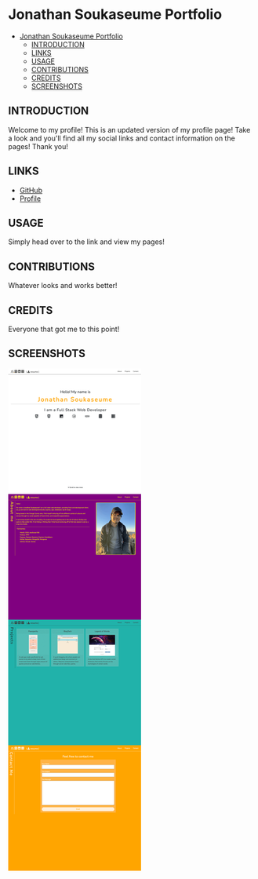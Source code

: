# Jonathan Soukaseume Portfolio

- [Jonathan Soukaseume Portfolio](#jonathan-soukaseume-portfolio)
  - [INTRODUCTION](#introduction)
  - [LINKS](#links)
  - [USAGE](#usage)
  - [CONTRIBUTIONS](#contributions)
  - [CREDITS](#credits)
  - [SCREENSHOTS](#screenshots)

## INTRODUCTION

Welcome to my profile! This is an updated version of my profile page! Take a look and you'll find all my social links and contact information on the pages! Thank you!

## LINKS
- [GitHub](https://github.com/sksmejn)
- [Profile]()

## USAGE

Simply head over to the link and view my pages!

## CONTRIBUTIONS

Whatever looks and works better!

## CREDITS

Everyone that got me to this point!

## SCREENSHOTS

![Screenshot of Homepage](./public/images/hompage.png)